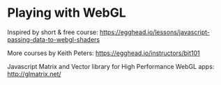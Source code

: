 # Playing with WebGL

Inspired by short & free course: https://egghead.io/lessons/javascript-passing-data-to-webgl-shaders

More courses by Keith Peters: https://egghead.io/instructors/bit101

Javascript Matrix and Vector library for High Performance WebGL apps: http://glmatrix.net/
